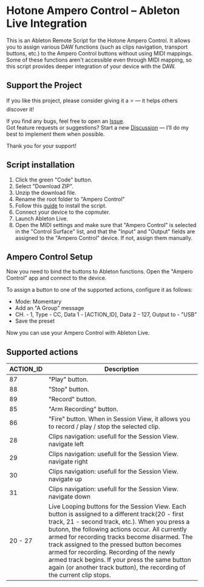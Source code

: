 # Hotone Ampero Control – Ableton Live Integration

This is an Ableton Remote Script for the Hotone Ampero Control. It allows you to assign various DAW functions (such as clips navigation, transport buttons, etc.) to the Ampero Control buttons without using MIDI mappings. Some of these functions aren't accessible even through MIDI mapping, so this script provides deeper integration of your device with the DAW.

## Support the Project

If you like this project, please consider giving it a ⭐️ — it helps others discover it!

If you find any bugs, feel free to open an [Issue](https://github.com/andreev-nikita/ampero-control/issues).  
Got feature requests or suggestions? Start a new [Discussion](https://github.com/andreev-nikita/ampero-control/discussions) — I’ll do my best to implement them when possible.

Thank you for your support!

## Script installation

1. Click the green "Code" button.
2. Select "Download ZIP".
3. Unzip the download file.
4. Rename the root folder to "Ampero Control"
5. Follow this [guide](https://help.ableton.com/hc/en-us/articles/209072009-Installing-third-party-remote-scripts) to install the script.
6. Connect your device to the copmuter.
7. Launch Ableton Live.
8. Open the MIDI settings and make sure that "Ampero Control" is selected in the "Control Surface" list, and that the "Input" and "Output" fields are assigned to the "Ampero Control" device. If not, assign them manually.

## Ampero Control Setup

Now you need to bind the buttons to Ableton functions. Open the "Ampero Control" app and connect to the device.

To assign a button to one of the supported actions, configure it as follows:
- Mode: Momentary
- Add an "A Group" message
- CH. - 1, Type - CC, Data 1 - [ACTION_ID], Data 2 - 127, Output to - "USB"
- Save the preset

Now you can use your Ampero Control with Ableton Live.

## Supported actions

| ACTION_ID | Description |
| --- | --- |
| 87 | "Play" button. |
| 88 | "Stop" button. |
| 89 | "Record" button. |
| 85 | "Arm Recording" button. |
| 86 | "Fire" button. When in Session View, it allows you to record / play / stop the selected clip. |
| 28 | Clips navigation: usefull for the Session View. navigate left |
| 29 | Clips navigation: usefull for the Session View. navigate right |
| 30 | Clips navigation: usefull for the Session View. navigate up |
| 31 | Clips navigation: usefull for the Session View. navigate down |
| 20 - 27 | Live Looping buttons for the Session View. Each button is assigned to a different track(20 - first track, 21 - second track, etc.). When you press a butonn, the following actions occur. All currently armed for recording tracks become disarmed. The track assigned to the pressed button becomes armed for recording. Recording of the newly armed track begins. If your press the same button again (or another track button), the recording of the current clip stops.|